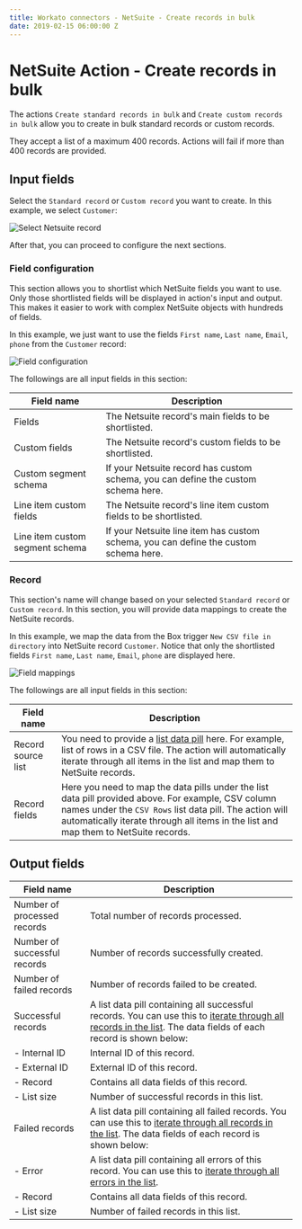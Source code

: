 ```yaml
---
title: Workato connectors - NetSuite - Create records in bulk
date: 2019-02-15 06:00:00 Z
---
```


# NetSuite Action - Create records in bulk

The actions `Create standard records in bulk` and `Create custom records in bulk` allow you to create in bulk standard records or custom records.

They accept a list of a maximum 400 records. Actions will fail if more than 400 records are provided.

## Input fields
Select the `Standard record` or `Custom record` you want to create. In this example, we select `Customer`:

![Select Netsuite record](~@img/connectors/netsuite/standard-record.png)

After that, you can proceed to configure the next sections.

### Field configuration
This section allows you to shortlist which NetSuite fields you want to use. Only those shortlisted fields will be displayed in action's input and output. This makes it easier to work with complex NetSuite objects with hundreds of fields.

In this example, we just want to use the fields `First name`, `Last name`, `Email`, `phone` from the `Customer` record:

![Field configuration](~@img/connectors/netsuite/field-config.png)

The followings are all input fields in this section:

| Field name | Description |
|---|---|
| Fields | The Netsuite record's main fields to be shortlisted. |
| Custom fields | The Netsuite record's custom fields to be shortlisted. |
| Custom segment schema | If your Netsuite record has custom schema, you can define the custom schema here. |
| Line item custom fields | The Netsuite record's line item custom fields to be shortlisted. |
| Line item custom segment schema | If your Netsuite line item has custom schema, you can define the custom schema here. |

### Record
This section's name will change based on your selected `Standard record` or `Custom record`. In this section, you will provide data mappings to create the NetSuite records.

In this example, we map the data from the Box trigger `New CSV file in directory` into NetSuite record `Customer`. Notice that only the shortlisted fields `First name`, `Last name`, `Email`, `phone` are displayed here.

![Field mappings](~@img/connectors/netsuite/batch-mapping.png)

The followings are all input fields in this section:

| Field name | Description |
|---|---|
| Record source list | You need to provide a [list data pill](/features/list-management.md) here. For example, list of rows in a CSV file. The action will automatically iterate through all items in the list and map them to NetSuite records. |
| Record fields | Here you need to map the data pills under the list data pill provided above. For example, CSV column names under the `CSV Rows` list data pill. The action will automatically iterate through all items in the list and map them to NetSuite records. |

## Output fields

| Field name | Description |
|---|---|
| Number of processed records | Total number of records processed. |
| Number of successful records | Number of records successfully created. |
| Number of failed records | Number of records failed to be created. |
| Successful records | A list data pill containing all successful records. You can use this to [iterate through all records in the list](/features/list-management.md). The data fields of each record is shown below: |
| - Internal ID | Internal ID of this record. |
| - External ID | External ID of this record. |
| - Record | Contains all data fields of this record. |
| - List size | Number of successful records in this list. |
| Failed records | A list data pill containing all failed records. You can use this to [iterate through all records in the list](/features/list-management.md). The data fields of each record is shown below: |
| - Error | A list data pill containing all errors of this record. You can use this to [iterate through all errors in the list](/features/list-management.md). |
| - Record | Contains all data fields of this record.  |
| - List size | Number of failed records in this list. |
